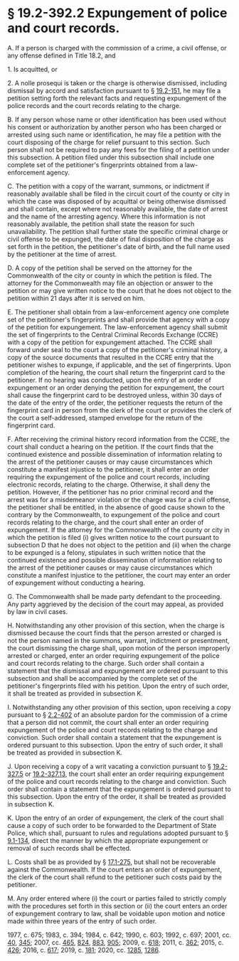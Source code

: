 # § 19.2-392.2 Expungement of police and court records.

<p>A. If a person is charged with the commission of a crime, a civil offense, or any offense defined in Title 18.2, and</p><p>1. Is acquitted, or</p><p>2. A nolle prosequi is taken or the charge is otherwise dismissed, including dismissal by accord and satisfaction pursuant to § <a href='/vacode/19.2-151/'>19.2-151</a>, he may file a petition setting forth the relevant facts and requesting expungement of the police records and the court records relating to the charge.</p><p>B. If any person whose name or other identification has been used without his consent or authorization by another person who has been charged or arrested using such name or identification, he may file a petition with the court disposing of the charge for relief pursuant to this section. Such person shall not be required to pay any fees for the filing of a petition under this subsection. A petition filed under this subsection shall include one complete set of the petitioner's fingerprints obtained from a law-enforcement agency.</p><p>C. The petition with a copy of the warrant, summons, or indictment if reasonably available shall be filed in the circuit court of the county or city in which the case was disposed of by acquittal or being otherwise dismissed and shall contain, except where not reasonably available, the date of arrest and the name of the arresting agency. Where this information is not reasonably available, the petition shall state the reason for such unavailability. The petition shall further state the specific criminal charge or civil offense to be expunged, the date of final disposition of the charge as set forth in the petition, the petitioner's date of birth, and the full name used by the petitioner at the time of arrest.</p><p>D. A copy of the petition shall be served on the attorney for the Commonwealth of the city or county in which the petition is filed. The attorney for the Commonwealth may file an objection or answer to the petition or may give written notice to the court that he does not object to the petition within 21 days after it is served on him.</p><p>E. The petitioner shall obtain from a law-enforcement agency one complete set of the petitioner's fingerprints and shall provide that agency with a copy of the petition for expungement. The law-enforcement agency shall submit the set of fingerprints to the Central Criminal Records Exchange (CCRE) with a copy of the petition for expungement attached. The CCRE shall forward under seal to the court a copy of the petitioner's criminal history, a copy of the source documents that resulted in the CCRE entry that the petitioner wishes to expunge, if applicable, and the set of fingerprints. Upon completion of the hearing, the court shall return the fingerprint card to the petitioner. If no hearing was conducted, upon the entry of an order of expungement or an order denying the petition for expungement, the court shall cause the fingerprint card to be destroyed unless, within 30 days of the date of the entry of the order, the petitioner requests the return of the fingerprint card in person from the clerk of the court or provides the clerk of the court a self-addressed, stamped envelope for the return of the fingerprint card.</p><p>F. After receiving the criminal history record information from the CCRE, the court shall conduct a hearing on the petition. If the court finds that the continued existence and possible dissemination of information relating to the arrest of the petitioner causes or may cause circumstances which constitute a manifest injustice to the petitioner, it shall enter an order requiring the expungement of the police and court records, including electronic records, relating to the charge. Otherwise, it shall deny the petition. However, if the petitioner has no prior criminal record and the arrest was for a misdemeanor violation or the charge was for a civil offense, the petitioner shall be entitled, in the absence of good cause shown to the contrary by the Commonwealth, to expungement of the police and court records relating to the charge, and the court shall enter an order of expungement. If the attorney for the Commonwealth of the county or city in which the petition is filed (i) gives written notice to the court pursuant to subsection D that he does not object to the petition and (ii) when the charge to be expunged is a felony, stipulates in such written notice that the continued existence and possible dissemination of information relating to the arrest of the petitioner causes or may cause circumstances which constitute a manifest injustice to the petitioner, the court may enter an order of expungement without conducting a hearing.</p><p>G. The Commonwealth shall be made party defendant to the proceeding. Any party aggrieved by the decision of the court may appeal, as provided by law in civil cases.</p><p>H. Notwithstanding any other provision of this section, when the charge is dismissed because the court finds that the person arrested or charged is not the person named in the summons, warrant, indictment or presentment, the court dismissing the charge shall, upon motion of the person improperly arrested or charged, enter an order requiring expungement of the police and court records relating to the charge. Such order shall contain a statement that the dismissal and expungement are ordered pursuant to this subsection and shall be accompanied by the complete set of the petitioner's fingerprints filed with his petition. Upon the entry of such order, it shall be treated as provided in subsection K.</p><p>I. Notwithstanding any other provision of this section, upon receiving a copy pursuant to § <a href='/vacode/2.2-402/'>2.2-402</a> of an absolute pardon for the commission of a crime that a person did not commit, the court shall enter an order requiring expungement of the police and court records relating to the charge and conviction. Such order shall contain a statement that the expungement is ordered pursuant to this subsection. Upon the entry of such order, it shall be treated as provided in subsection K.</p><p>J. Upon receiving a copy of a writ vacating a conviction pursuant to § <a href='/vacode/19.2-327.5/'>19.2-327.5</a> or <a href='/vacode/19.2-327.13/'>19.2-327.13</a>, the court shall enter an order requiring expungement of the police and court records relating to the charge and conviction. Such order shall contain a statement that the expungement is ordered pursuant to this subsection. Upon the entry of the order, it shall be treated as provided in subsection K.</p><p>K. Upon the entry of an order of expungement, the clerk of the court shall cause a copy of such order to be forwarded to the Department of State Police, which shall, pursuant to rules and regulations adopted pursuant to § <a href='/vacode/9.1-134/'>9.1-134</a>, direct the manner by which the appropriate expungement or removal of such records shall be effected.</p><p>L. Costs shall be as provided by § <a href='/vacode/17.1-275/'>17.1-275</a>, but shall not be recoverable against the Commonwealth. If the court enters an order of expungement, the clerk of the court shall refund to the petitioner such costs paid by the petitioner.</p><p>M. Any order entered where (i) the court or parties failed to strictly comply with the procedures set forth in this section or (ii) the court enters an order of expungement contrary to law, shall be voidable upon motion and notice made within three years of the entry of such order.</p><p>1977, c. 675; 1983, c. 394; 1984, c. 642; 1990, c. 603; 1992, c. 697; 2001, cc. <a href='http://lis.virginia.gov/cgi-bin/legp604.exe?011+ful+CHAP0040'>40</a>, <a href='http://lis.virginia.gov/cgi-bin/legp604.exe?011+ful+CHAP0345'>345</a>; 2007, cc. <a href='http://lis.virginia.gov/cgi-bin/legp604.exe?071+ful+CHAP0465'>465</a>, <a href='http://lis.virginia.gov/cgi-bin/legp604.exe?071+ful+CHAP0824'>824</a>, <a href='http://lis.virginia.gov/cgi-bin/legp604.exe?071+ful+CHAP0883'>883</a>, <a href='http://lis.virginia.gov/cgi-bin/legp604.exe?071+ful+CHAP0905'>905</a>; 2009, c. <a href='http://lis.virginia.gov/cgi-bin/legp604.exe?091+ful+CHAP0618'>618</a>; 2011, c. <a href='http://lis.virginia.gov/cgi-bin/legp604.exe?111+ful+CHAP0362'>362</a>; 2015, c. <a href='http://lis.virginia.gov/cgi-bin/legp604.exe?151+ful+CHAP0426'>426</a>; 2016, c. <a href='http://lis.virginia.gov/cgi-bin/legp604.exe?161+ful+CHAP0617'>617</a>; 2019, c. <a href='http://lis.virginia.gov/cgi-bin/legp604.exe?191+ful+CHAP0181'>181</a>; 2020, cc. <a href='http://lis.virginia.gov/cgi-bin/legp604.exe?201+ful+CHAP1285'>1285</a>, <a href='http://lis.virginia.gov/cgi-bin/legp604.exe?201+ful+CHAP1286'>1286</a>.</p>
